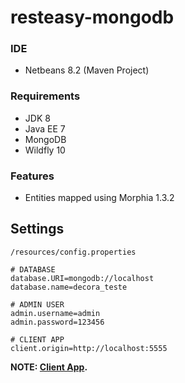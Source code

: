 # resteasy-mongodb


### IDE
- Netbeans 8.2 (Maven Project)


### Requirements
- JDK 8
- Java EE 7
- MongoDB
- Wildfly 10

### Features
- Entities mapped using Morphia 1.3.2

## Settings
`/resources/config.properties`

```properties
# DATABASE
database.URI=mongodb://localhost
database.name=decora_teste

# ADMIN USER
admin.username=admin
admin.password=123456

# CLIENT APP
client.origin=http://localhost:5555
```
**NOTE: [Client App](https://github.com/ronoel/angular4-usermanager).**

